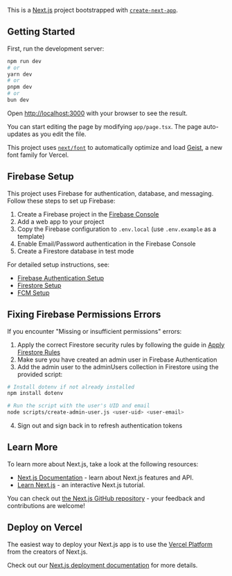 This is a [Next.js](https://nextjs.org) project bootstrapped with [`create-next-app`](https://nextjs.org/docs/app/api-reference/cli/create-next-app).

## Getting Started

First, run the development server:

```bash
npm run dev
# or
yarn dev
# or
pnpm dev
# or
bun dev
```

Open [http://localhost:3000](http://localhost:3000) with your browser to see the result.

You can start editing the page by modifying `app/page.tsx`. The page auto-updates as you edit the file.

This project uses [`next/font`](https://nextjs.org/docs/app/building-your-application/optimizing/fonts) to automatically optimize and load [Geist](https://vercel.com/font), a new font family for Vercel.

## Firebase Setup

This project uses Firebase for authentication, database, and messaging. Follow these steps to set up Firebase:

1. Create a Firebase project in the [Firebase Console](https://console.firebase.google.com/)
2. Add a web app to your project
3. Copy the Firebase configuration to `.env.local` (use `.env.example` as a template)
4. Enable Email/Password authentication in the Firebase Console
5. Create a Firestore database in test mode

For detailed setup instructions, see:
- [Firebase Authentication Setup](./FIREBASE_AUTH_SETUP.md)
- [Firestore Setup](./docs/firestore-setup.md)
- [FCM Setup](./docs/fcm-setup.md)

## Fixing Firebase Permissions Errors

If you encounter "Missing or insufficient permissions" errors:

1. Apply the correct Firestore security rules by following the guide in [Apply Firestore Rules](./docs/apply-firestore-rules.md)
2. Make sure you have created an admin user in Firebase Authentication
3. Add the admin user to the adminUsers collection in Firestore using the provided script:

```bash
# Install dotenv if not already installed
npm install dotenv

# Run the script with the user's UID and email
node scripts/create-admin-user.js <user-uid> <user-email>
```

4. Sign out and sign back in to refresh authentication tokens

## Learn More

To learn more about Next.js, take a look at the following resources:

- [Next.js Documentation](https://nextjs.org/docs) - learn about Next.js features and API.
- [Learn Next.js](https://nextjs.org/learn) - an interactive Next.js tutorial.

You can check out [the Next.js GitHub repository](https://github.com/vercel/next.js) - your feedback and contributions are welcome!

## Deploy on Vercel

The easiest way to deploy your Next.js app is to use the [Vercel Platform](https://vercel.com/new?utm_medium=default-template&filter=next.js&utm_source=create-next-app&utm_campaign=create-next-app-readme) from the creators of Next.js.

Check out our [Next.js deployment documentation](https://nextjs.org/docs/app/building-your-application/deploying) for more details.
